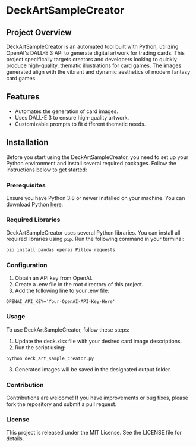 # DeckArtSampleCreator

## Project Overview
DeckArtSampleCreator is an automated tool built with Python, utilizing OpenAI's DALL-E 3 API to generate digital artwork for trading cards. This project specifically targets creators and developers looking to quickly produce high-quality, thematic illustrations for card games. The images generated align with the vibrant and dynamic aesthetics of modern fantasy card games.

## Features
- Automates the generation of card images.
- Uses DALL-E 3 to ensure high-quality artwork.
- Customizable prompts to fit different thematic needs.

## Installation
Before you start using the DeckArtSampleCreator, you need to set up your Python environment and install several required packages. Follow the instructions below to get started:

### Prerequisites
Ensure you have Python 3.8 or newer installed on your machine. You can download Python [here](https://www.python.org/downloads/).

### Required Libraries
DeckArtSampleCreator uses several Python libraries. You can install all required libraries using `pip`. Run the following command in your terminal:

```bash
pip install pandas openai Pillow requests
```

### Configuration
1. Obtain an API key from OpenAI.
2. Create a .env file in the root directory of this project.
3. Add the following line to your .env file:
   
```
OPENAI_API_KEY='Your-OpenAI-API-Key-Here'
```

### Usage
To use DeckArtSampleCreator, follow these steps:

1. Update the deck.xlsx file with your desired card image descriptions.
2. Run the script using:
```
python deck_art_sample_creator.py
```
3. Generated images will be saved in the designated output folder.

### Contribution
Contributions are welcome! If you have improvements or bug fixes, please fork the repository and submit a pull request.

### License
This project is released under the MIT License. See the LICENSE file for details.











